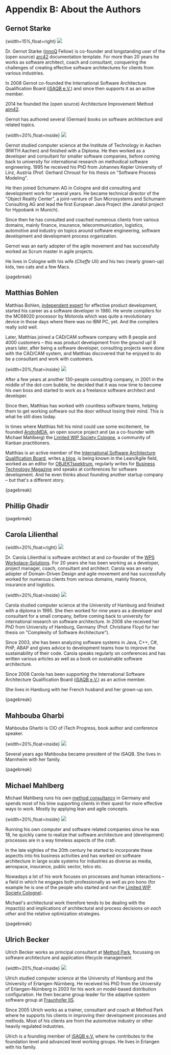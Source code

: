 
# Appendix B: About the Authors

## Gernot Starke

{width=15%,float=right}
![](images/42-backmatter/innoQ-logo.png)

Dr. Gernot Starke ([innoQ](http://innoq.com) Fellow) is co-founder and
longstanding user of the (open source) [arc42](http://arc42.org)
documentation template. For more than 20 years he works as software
architect, coach and consultant, conquering the challenges of creating effective software architectures for clients from various industries.

In 2008 Gernot co-founded the International Software Architecture Qualification Board ([iSAQB e.V.](http://isaqb.org)) and since then
supports it as an active member.

2014 he founded the (open source) Architecture Improvement Method [aim42](http://aim42.org).

Gernot has authored several (German) books on software architecture and related topics.

{width=20%,float=inside}
![](images/42-backmatter/gs-avatar.jpg)

Gernot studied computer science at the Institute of Technology in Aachen
(RWTH Aachen) and finished with a Diploma. He then worked as a
developer and consultant for smaller software companies, before coming
back to university for international research on methodical software engineering. 1995 he received his PhD from Johannes Kepler University of Linz, Austria (Prof. Gerhard Chroust for his thesis on "Software Process Modeling".

He then joined Schumann AG in Cologne and did consulting and development work for several years. He became technical director of the "Object Reality Center", a joint-venture of Sun Microsystems and Schumann Consulting AG and
lead the first European Java Project (the Janatol project for Hypobank in Munich).

Since then he has consulted and coached numerous clients from various
domains, mainly finance, insurance, telecommunication, logistics,
automotive and industry on topics around software engineering, software
development and development process organization.

Gernot was an early adopter of the agile movement and has successfully
worked as Scrum master in agile projects.

He lives in Cologne with his wife (_Cheffe Uli_) and his two (nearly grown-up)
kids, two cats and a few Macs.

{pagebreak}

## Matthias Bohlen

Matthias Bohlen, [independent expert](http://mbohlen.de) for effective product development, started his career as a software developer in 1980. He wrote compilers for the MC68020 processor by Motorola which was quite a revolutionary device in those days where there was no IBM PC, yet. And the compilers really sold well.

Later, Matthias joined a CAD/CAM software company with 8 people and 4000 customers – this was product development from the ground up! 8 years later, after being a software developer, consulting projects were done with the CAD/CAM system, and Matthias discovered that he enjoyed to do be a consultant and work with customers.

{width=20%,float=inside}
![](images/42-backmatter/MatthiasBohlen_quadratisch.jpg)

After a few years at another 130-people consulting company, in 2001 in the middle of the dot-com bubble, he decided that it was now time to become his own boss and started to work as a freelance software architect and developer.

Since then, Matthias has worked with countless software teams, helping them to get working software out the door without losing their mind. This is what he still does today.

In times where Matthias felt his mind could use some excitement, he founded [AndroMDA](http://www.andromda.org), an open source project and (as a co-founder with Michael Mahlberg) the [Limited WIP Society Cologne](http://lwscologne.de), a community of Kanban practitioners.

Matthias is an active member of the [International Software Architecture Qualification Board](http://www.isaqb.org), writes [a blog](http://mbohlen.de), is being known in the Lean/Agile field, worked as an editor for [OBJEKTspektrum](http://www.objektspektrum.de), regularly writes for [Business Technology Magazine](https://jaxenter.de/magazine/business-technology) and speaks at conferences for software development. And he even thinks about founding another startup company – but that's a different story.

{pagebreak}

## Phillip Ghadir


{pagebreak}

## Carola Lilienthal

{width=20%,float=right}
![](images/42-backmatter/wps-logo.png)

Dr. Carola Lilienthal is software architect at and co-founder of the [WPS Workplace-Solutions](http://wps.de). For 20 years she has been working as a developer, project manager, coach, consultant and architect. Carola was an early adopter of Domain-Driven Design and agile movement and has successfully worked for numerous clients from various domains, mainly finance, insurance and logistics.

{width=20%,float=inside}
![](images/42-backmatter/carola-portrait.png)

Carola studied computer science at the University of Hamburg and finished with a diploma in 1995. She then worked for nine years as a
developer and consultant for a small company, before coming back to university for international research on software architecture. In 2008 she received her PhD from University of Hamburg, Germany (Prof. Christiane Floyd for her thesis on "Complexity of Software Architecture").

Since 2003, she has been analyzing software systems in Java, C++, C#, PHP, ABAP and gives advice to development teams how to improve the sustainability of their code. Carola speaks regularly on conferences and has written various articles as well as a book on sustainable software architecture.

Since 2008 Carola has been supporting the International Software Architecture Qualification Board ([iSAQB e.V.](http://isaqb.org)) as an active member.

She lives in Hamburg with her French husband and her grown-up son.


{pagebreak}

## Mahbouba Gharbi

Mahbouba Gharbi is CIO of iTech Progress, book author and conference speaker.

{width=20%,float=inside}
![](images/42-backmatter/mahbouba-portrait.jpg)

Several years ago Mahbouba became president of the iSAQB. She lives in Mannheim with her family.


{pagebreak}

## Michael Mahlberg

Michael Mahlberg runs his own [method consultancy](http://consulting-guild.de) in Germany and spends most of his time supporting clients in their quest for more effective ways to work. Mostly by applying lean and agile concepts.

{width=20%,float=inside}
![](images/42-backmatter/MichaelMahlbergQ2-2013-BW.jpeg)

Running his own computer and software related companies since he was 18, he quickly came to realize that software architecture and (development) processes are in a way timeless aspects of the craft.

In the late eighties of the 20th century he started to incorporate these aspectts into his business activities and has worked on software architecture in large scale systems for industries as diverse as media, aerospace, insurance, public sector, telco etc.

Nowadays a lot of his work focuses on processes and human interactions – a field in which he engages both professionally as well as pro bono (for example he is one of the people who started and run the [Limited WIP Society Cologne](http://lwscologne.de)).

Michael's architectural work therefore tends to be dealing with the impact(s) and implications of architectural and process decisions _on each other_ and the relative optimization strategies.

{pagebreak}


## Ulrich Becker

Ulrich Becker works as principal consultant at [Method Park](http://www.methodpark.de), focussing on software architecture and application lifecycle management.

{width=20%,float=inside}
![](images/42-backmatter/ulrich-becker.png)

Ulrich studied computer science at the University of Hamburg and the University of Erlangen-Nürnberg. He received his PhD from the University of Erlangen-Nürnberg in 2003 for his work on model-based distribution configuration. He then became group leader for the adaptive system software group at [Fraunhofer IIS](http://www.iis.fraunhofer.de/).

Since 2005 Ulrich works as a trainer, consultant and coach at Method Park where he supports his clients in improving their development processes and methods. Most of his clients are from the automotive industry or other heavily regulated industries.

Ulrich is a founding member of [iSAQB e.V.](http://isaqb.org) where he contributes to the foundation level and advanced level working groups. He lives in Erlangen with his family.
